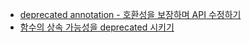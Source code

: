 * [deprecated annotation - 호환성을 보장하며 API 수정하기](https://blog.seulgi.kim/2015/01/scala-deprecated-annotation-api.html)
* [함수의 상속 가능성을 deprecated 시키기](https://blog.seulgi.kim/2015/01/scala-deprecated.html)
